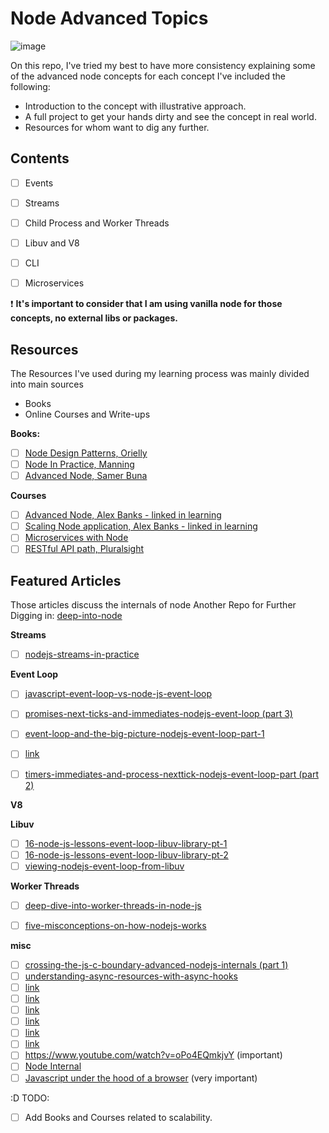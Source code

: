 # Node Advanced Topics

![image](https://user-images.githubusercontent.com/42917814/172293103-e98aaf19-d5c0-4e4e-8046-a8cb41a2ff50.png)

On this repo, I've tried my best to have more consistency explaining some of the advanced node concepts
for each concept I've included the following:

- Introduction to the concept with illustrative approach.
- A full project to get your hands dirty and see the concept in real world.
- Resources for whom want to dig any further.

## Contents

- [ ] Events
- [ ] Streams
- [ ] Child Process and Worker Threads
- [ ] Libuv and V8
- [ ] CLI
- [ ] Microservices


❗ <strong>It's important to consider that I am using vanilla node for those concepts, no external libs or packages.</strong>

## Resources

The Resources I've used during my learning process was mainly divided into main sources

- Books
- Online Courses and Write-ups

**Books:**

- [ ] <a href="https://www.oreilly.com/library/view/nodejs-design-patterns/9781839214110/">Node Design Patterns, Orielly</a>
- [ ] <a href="https://www.manning.com/books/node-js-in-practice">Node In Practice, Manning</a>
- [ ] <a href="https://jscomplete.com/learn/node-beyond-basics">Advanced Node, Samer Buna</a>

**Courses**

- [ ] <a href="https://www.linkedin.com/learning/node-js-microservices">Advanced Node, Alex Banks - linked in learning</a>
- [ ] <a href="https://www.linkedin.com/learning/advanced-node-js-scaling-applications">Scaling Node application, Alex Banks - linked in learning</a>
- [ ] <a href="https://www.linkedin.com/learning/node-js-microservices">Microservices with Node</a>
- [ ] <a href="https://www.pluralsight.com/paths/working-with-rest-apis-in-javascript">RESTful API path, Pluralsight</a>

**Featured Articles**
----

Those articles discuss the internals of node
Another Repo for Further Digging in: <a href="https://github.com/yjhjstz/deep-into-node">deep-into-node</a>

<strong>Streams</strong>
- [ ] <a href="https://blog.insiderattack.net/nodejs-streams-in-practice-980b3cdf4511">nodejs-streams-in-practice</a>

<strong>Event Loop</strong>
- [ ] <a href="https://blog.insiderattack.net/javascript-event-loop-vs-node-js-event-loop-aea2b1b85f5c">javascript-event-loop-vs-node-js-event-loop</a>
- [ ] <a href="https://blog.insiderattack.net/promises-next-ticks-and-immediates-nodejs-event-loop-part-3-9226cbe7a6aa">promises-next-ticks-and-immediates-nodejs-event-loop (part 3)</a>
- [ ] <a href="https://blog.insiderattack.net/event-loop-and-the-big-picture-nodejs-event-loop-part-1-1cb67a182810">event-loop-and-the-big-picture-nodejs-event-loop-part-1</a>
- [ ] <a href="https://blog.insiderattack.net/handling-io-nodejs-event-loop-part-4-418062f917d1">link</a>
- [ ] <a href="https://blog.insiderattack.net/timers-immediates-and-process-nexttick-nodejs-event-loop-part-2-2c53fd511bb3">timers-immediates-and-process-nexttick-nodejs-event-loop-part (part 2)</a>


<strong>V8</strong>

<strong>Libuv</strong>
- [ ] <a href="https://soshace.com/16-node-js-lessons-event-loop-libuv-library-pt-1/">16-node-js-lessons-event-loop-libuv-library-pt-1</a>
- [ ] <a href="https://soshace.com/16-node-js-lessons-event-loop-libuv-library-pt-2/">16-node-js-lessons-event-loop-libuv-library-pt-2</a>
- [ ] <a href="https://developpaper.com/viewing-nodejs-event-loop-from-libuv/">viewing-nodejs-event-loop-from-libuv</a>

<strong>Worker Threads</strong>
- [ ] <a href="https://blog.insiderattack.net/deep-dive-into-worker-threads-in-node-js-e75e10546b11">deep-dive-into-worker-threads-in-node-js</a>
- [ ] <a href="https://blog.insiderattack.net/five-misconceptions-on-how-nodejs-works-edfb56f7b3a6">five-misconceptions-on-how-nodejs-works</a>



<strong>misc</strong>
- [ ] <a href="https://blog.insiderattack.net/crossing-the-js-c-boundary-advanced-nodejs-internals-part-1-cb52957758d8">crossing-the-js-c-boundary-advanced-nodejs-internals (part 1)</a>
- [ ] <a href="https://blog.insiderattack.net/understanding-async-resources-with-async-hooks-3416de574f30">understanding-async-resources-with-async-hooks</a>
- [ ] <a href="https://www.youtube.com/watch?v=_c51fcXRLGw">link</a>
- [ ] <a href="https://www.youtube.com/watch?v=zphcsoSJMvM">link</a>
- [ ] <a href="https://www.youtube.com/playlist?list=PLEfl6gYIDWgYmMGpQYYvc49escwlGvDUa">link</a>
- [ ] <a href="https://codingdao.com/libuv-source-analysis/pages/update/2016/04/25/tcp-io.html">link</a>
- [ ] <a href="https://www.youtube.com/watch?v=LbwUETu7Rgc&list=PLFNSe3O8DiOQwYOUXr08sfaeCWn5SbWPS&index=3">link</a>
- [ ] <a href="https://www.telerik.com/blogs/journey-of-javascript-downloading-scripts-to-execution-part-i">link</a>
- [ ] <https://www.youtube.com/watch?v=oPo4EQmkjvY> (important)
- [ ] <a href="https://www.smashingmagazine.com/2020/04/nodejs-internals/">Node Internal</a>
- [ ] <a href="https://betterprogramming.pub/javascript-internals-under-the-hood-of-a-browser-f357378cc922">Javascript under the hood of a browser</a> (very important)

:D TODO: 
- [ ] Add Books and Courses related to scalability.

